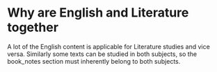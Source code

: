 # Why are English and Literature together
A lot of the English content is applicable for Literature studies and vice versa. Similarly some texts can be studied in both subjects, so the book_notes section must inherently belong to both subjects.

